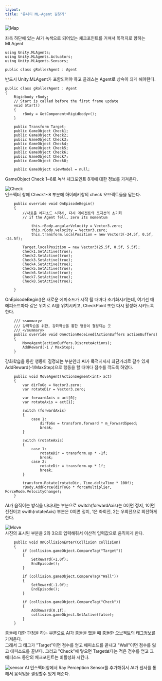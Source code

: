 ```yaml
---
layout:
title: "유니티 ML-Agent 길찾기"
---
```


![Map](https://github.com/jaehyun0306/Machine-Learning/blob/main/%EC%A0%84%EC%B2%B4%EB%AA%A8%EC%8A%B5.PNG)

좌측 하단에 있는 AI가 녹색으로 되어있는 체크포인트를 거쳐서 목적지로 향하는 MLAgent

```
using Unity.MLAgents;
using Unity.MLAgents.Actuators;
using Unity.MLAgents.Sensors;

public class gRollerAgent : Agent
```
반드시 Unity.MLAgent가 포함되어야 하고 클래스는 Agent로 상속이 되게 해야한다.

```
public class gRollerAgent : Agent
{
    Rigidbody rBody;
    // Start is called before the first frame update
    void Start()
    {
        rBody = GetComponent<Rigidbody>();
    }

    public Transform Target;
    public GameObject Check1;
    public GameObject Check2;
    public GameObject Check3;
    public GameObject Check4;
    public GameObject Check5;
    public GameObject Check6;
    public GameObject Check7;
    public GameObject Check8;

    public GameObject viewModel = null;
```   
GameObject Check 1~8로 녹색 체크포인트 8개에 대한 정보를 가져온다.   

![Check](https://github.com/jaehyun0306/Machine-Learning/blob/main/Check.PNG)   
인스펙터 창에 Check1~8 부분에 하이레키창의 check 오브젝트들을 담는다.

```
    public override void OnEpisodeBegin()
    {
        //새로운 에피소드 시작시, 다시 에이전트의 포지션의 초기화
        // if the Agent fell, zero its momentum

            this.rBody.angularVelocity = Vector3.zero;
            this.rBody.velocity = Vector3.zero;
            this.transform.localPosition = new Vector3(-24.5f, 0.5f, -24.5f);

        Target.localPosition = new Vector3(25.5f, 0.5f, 5.5f);
        Check1.SetActive(true);
        Check2.SetActive(true);
        Check3.SetActive(true);
        Check4.SetActive(true);
        Check5.SetActive(true);
        Check6.SetActive(true);
        Check7.SetActive(true);
        Check8.SetActive(true);

    }
```
OnEpisodeBegin()은 새로운 에피소드가 시작 될 때마다 초기화시키는데, 여기선 매 에피소드마다 같은 위치로 AI를 위치시키고, CheckPoint 또한 다시 활성화 시키도록 한다.    

```
    /// <summary>
    /// 강화학습을 위한, 강화학습을 통한 행동이 결정되는 곳
    /// </summary>
    public override void OnActionReceived(ActionBuffers actionBuffers)
    {
        MoveAgent(actionBuffers.DiscreteActions);
        AddReward(-1 / MaxStep);
    }
```    
강화학습을 통한 행동이 결정되는 부분인데 AI가 목적지까지 최단거리로 갈수 있게 AddReward(-1/MaxStep)으로 행동을 할 때마다 점수를 깍도록 하였다.   

```
    public void MoveAgent(ActionSegment<int> act)
    {
        var dirToGo = Vector3.zero;
        var rotateDir = Vector3.zero;

        var forwardAxis = act[0];
        var rotateAxis = act[1];

        switch (forwardAxis)
        {
            case 1:
                dirToGo = transform.forward * m_ForwardSpeed;
                break;
        }

        switch (rotateAxis)
        {
            case 1:
                rotateDir = transform.up * -1f;
                break;
            case 2:
                rotateDir = transform.up * 1f;
                break;
        }

        transform.Rotate(rotateDir, Time.deltaTime * 100f);
        rBody.AddForce(dirToGo * forceMultiplier, ForceMode.VelocityChange);
    }
```
AI가 움직이는 방식을 나타내는 부분으로 switch(forwardAxis)는 0이면 정지, 1이면 전진이고 swith(rotateAxis) 부분은 0이면 정지, 1은 좌회전, 2는 우회전으로 회전하게 한다.   

![Move](https://github.com/jaehyun0306/Machine-Learning/blob/main/%EC%9B%80%EC%A7%81%EC%9E%84.PNG)   
사진의 표시된 부분을 2와 3으로 입력해줘서 이산적 입력값으로 움직이게 한다. 

```
    public void OnCollisionEnter(Collision collision)
    {
        if (collision.gameObject.CompareTag("Target"))
        {
            SetReward(+1.0f);
            EndEpisode();
        }

        if (collision.gameObject.CompareTag("Wall"))
        {
            SetReward(-1.0f);
            EndEpisode();
        }

        if (collision.gameObject.CompareTag("Check"))
        {
            AddReward(0.1f);
            collision.gameObject.SetActive(false);
        }
    }
```
충돌에 대한 판정을 하는 부분으로 AI가 충돌을 했을 때 충돌한 오브젝트의 태그정보를 가져온다.   
그래서 그 태그가 "Target"이면 점수를 얻고 에피소드를 끝내고 "Wall"이면 점수를 잃고 에피소드를 끝낸다.
그리고 "Check"에 닿으면 Target보다는 적은 점수를 얻고 그 에피소드 동안의 체크포인트는 비활성화 시킨다.

![sensor](https://github.com/jaehyun0306/Machine-Learning/blob/main/%EC%84%BC%EC%84%9C.PNG)
AI 인스펙터창에서 Ray Perception Sensor를 추가해줘서 AI가 센서를 통해서 움직임을 결정할수 있게 해준다.


